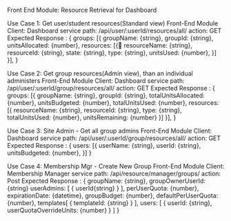 ﻿
Front End Module: Resource Retrieval for Dashboard

Use Case 1: Get user/student resources(Standard view)
Front-End Module Client: Dashboard
service path: /api/user/:userId/resources/all/
action: GET
Expected Response : {
   groups: [{
       groupName: {string},
       groupId: {string},
       unitsAllocated: {number},
       resources: [{
            resourceName: {string},
            resourceId: {string},
            state: {string},
            type: {string},
            unitsUsed: {number},
       }]
   }],
}

Use Case 2: Get group resources(Admin view), than an individual administers
Front-End Module Client: Dashboard
service path: /api/user/:userId/group/resources/all/
action: GET
Expected Response : {
   groups: [{
       groupName: {string},
       groupId: {string},
       totalUnitsAllocated: {number},
       unitsBudgeted: {number},
       totalUnitsUsed: {number},
       resources: [{
            resourceName: {string},
            resourceId: {string},
            type: {string},
            totalUnitsUsed: {number},
            unitsRemaining:  {number}
       }]
   }],
}

Use Case 3: Site Admin - Get all group admins
Front-End Module Client: Dashboard
service path: /api/user/:userId/group/resources/all/
action: GET
Expected Response : {
   users: [{
       userName: {string},
       userId: {string},
       unitsBudgeted: {number},
   }]
}

Use Case 4: Membership Mgr - Create New Group
Front-End Module Client: Membership Manager
service path: /api/resource/manager/groups/
action: Post
Expected Response : {
       groupName: {string},
       groupOwnerUserId: {string}
       userAdmins: [
                     {
                        userId{string}
                     }
                    ],
       perUserQuota: {number},
       expirationDate: {datetime},
       groupBudget: {number},
       defaultPerUserQuota: {number},
       templates[
                 {
                   templateId: {string}
                 }
                ],
       users: [
                {
                  userId: {string},
                  userQuotaOverrideUnits: {number}
                }
            ]
    }
